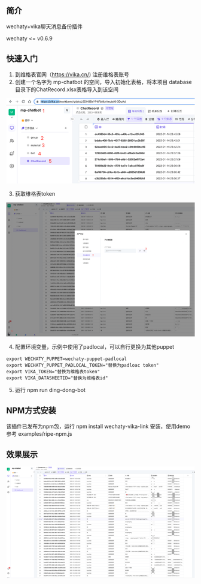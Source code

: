 ## 简介

wechaty+vika聊天消息备份插件

wechaty <= v0.6.9

## 快速入门

1. 到维格表官网（https://vika.cn/) 注册维格表账号
2. 创建一个名字为 mp-chatbot 的空间，导入初始化表格，将本项目 database 目录下的ChatRecord.xlsx表格导入到该空间

![vika](./doc/images/vika.png)

3. 获取维格表token

![vika](./doc/images/vika_token.png)

4. 配置环境变量，示例中使用了padlocal，可以自行更换为其他puppet

```
export WECHATY_PUPPET=wechaty-puppet-padlocal
export WECHATY_PUPPET_PADLOCAL_TOKEN="替换为padloac token"
export VIKA_TOKEN="替换为维格表token"
export VIKA_DATASHEETID="替换为维格表id"
```

5. 运行 npm run ding-dong-bot

## NPM方式安装

该插件已发布为npm包，运行 npm install wechaty-vika-link 安装，使用demo参考 examples/ripe-npm.js

## 效果展示

![vika](./doc/images/demo.png)
